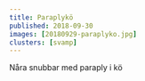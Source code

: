 ```yaml
---
title: Paraplykö
published: 2018-09-30
images: [20180929-paraplyko.jpg]
clusters: [svamp]
---
```


Nåra snubbar med paraply i kö
